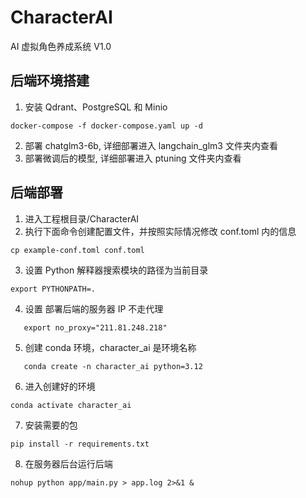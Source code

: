 # CharacterAI

AI 虚拟角色养成系统 V1.0

## 后端环境搭建

1. 安装 Qdrant、PostgreSQL 和 Minio

```
docker-compose -f docker-compose.yaml up -d
```

2. 部署 chatglm3-6b, 详细部署进入 langchain_glm3 文件夹内查看
3. 部署微调后的模型, 详细部署进入 ptuning 文件夹内查看

## 后端部署

1. 进入工程根目录/CharacterAI
2. 执行下面命令创建配置文件，并按照实际情况修改 conf.toml 内的信息

```
cp example-conf.toml conf.toml
```

3. 设置 Python 解释器搜索模块的路径为当前目录

```
export PYTHONPATH=.
```

4. 设置 部署后端的服务器 IP 不走代理

```
   export no_proxy="211.81.248.218"
```

5. 创建 conda 环境，character_ai 是环境名称

```
   conda create -n character_ai python=3.12
```

6. 进入创建好的环境

```
conda activate character_ai
```

7. 安装需要的包

```
pip install -r requirements.txt
```

8. 在服务器后台运行后端

```
nohup python app/main.py > app.log 2>&1 &
```
